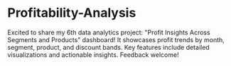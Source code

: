 # Profitability-Analysis
Excited to share my 6th data analytics project: "Profit Insights Across Segments and Products" dashboard! It showcases profit trends by month, segment, product, and discount bands. Key features include detailed visualizations and actionable insights. Feedback welcome!
